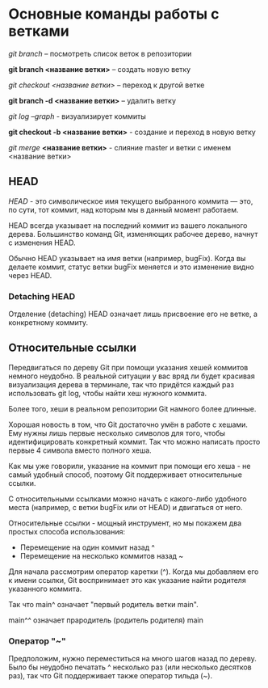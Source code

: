 # Основные команды работы с ветками

*git branch* – посмотреть список веток в репозитории

**git branch <название ветки>** – создать новую ветку

_git checkout <название ветки>_ – переход к другой ветке

__git branch -d <название ветки>__ – удалить ветку

*git log –graph* - визуализирует коммиты

**git checkout -b <название ветки>** - cоздание и переход в новую ветку

*git merge* **<название ветки>** - слияние master и ветки с именем <название ветки>

## HEAD

*HEAD* - это символическое имя текущего выбранного коммита — это, по сути, тот коммит, над которым мы в данный момент работаем.

HEAD всегда указывает на последний коммит из вашего локального дерева. Большинство команд Git, изменяющих рабочее дерево, начнут с изменения HEAD.

Обычно HEAD указывает на имя ветки (например, bugFix). Когда вы делаете коммит, статус ветки bugFix меняется и это изменение видно через HEAD.

### Detaching HEAD

Отделение (detaching) HEAD означает лишь присвоение его не ветке, а конкретному коммиту.

## Относительные ссылки

Передвигаться по дереву Git при помощи указания хешей коммитов немного неудобно. В реальной ситуации у вас вряд ли будет красивая визуализация дерева в терминале, так что придётся каждый раз использовать git log, чтобы найти хеш нужного коммита.

Более того, хеши в реальном репозитории Git намного более длинные.

Хорошая новость в том, что Git достаточно умён в работе с хешами. Ему нужны лишь первые несколько символов для того, чтобы идентифицировать конкретный коммит. Так что можно написать просто первые 4 символа вместо полного хеша.

Как мы уже говорили, указание на коммит при помощи его хеша - не самый удобный способ, поэтому Git поддерживает относительные ссылки.

С относительными ссылками можно начать с какого-либо удобного места (например, с ветки bugFix или от HEAD) и двигаться от него.

Относительные ссылки - мощный инструмент, но мы покажем два простых способа использования:
* Перемещение на один коммит назад ^
* Перемещение на несколько коммитов назад ~<num>

Для начала рассмотрим оператор каретки (^). Когда мы добавляем его к имени ссылки, Git воспринимает это как указание найти родителя указанного коммита.

Так что main^ означает "первый родитель ветки main".

main^^ означает прародитель (родитель родителя) main

### Оператор "~"

Предположим, нужно переместиться на много шагов назад по дереву. Было бы неудобно печатать ^ несколько раз (или несколько десятков раз), так что Git поддерживает также оператор тильда (~).

